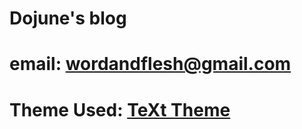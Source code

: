 # Dojune's blog

# email: wordandflesh@gmail.com

# Theme Used: [TeXt Theme](https://github.com/kitian616/jekyll-TeXt-theme)


